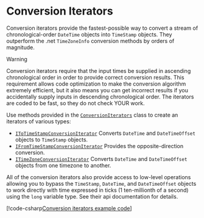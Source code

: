 # Conversion Iterators

Conversion iterators provide the fastest-possible way to convert a stream of chronological-order `DateTime` objects into `TimeStamp` objects. They outperform the .net `TimeZoneInfo` conversion methods by orders of magnitude.

> [!WARNING]
> Conversion iterators require that the input times be supplied in ascending chronological order in order to provide correct conversion results. This requirement allows code optimization to make the conversion algorithm extremely efficient, but it also means you can get incorrect results if you accidentally supply inputs in descending chronological order. The iterators are coded to be fast, so they do not check YOUR work.

Use methods provided in the [`ConversionIterators`](xref:FFT.TimeStamps.ConversionIterators) class to create an iterators of various types:

- [`IToTimeStampConversionIterator`](xref:FFT.TimeStamps.IToTimeStampConversionIterator) Converts `DateTime` and `DateTimeOffset` objects to `TimeStamp` objects.
- [`IFromTimeStampConversionIterator`](xref:FFT.TimeStamps.IFromTimeStampConversionIterator) Provides the opposite-direction conversion.
- [`ITimeZoneConversionIterator`](xref:FFT.TimeStamps.ITimeZoneConversionIterator) Converts `DateTime` and `DateTimeOffset` objects from one timezone to another.

All of the conversion iterators also provide access to low-level operations allowing you to bypass the `TimeStamp`, `DateTime`, and `DateTimeOffset` objects to work directly with time expressed in ticks (1 ten-millionth of a second) using the `long` variable type. See their api documentation for details.

[!code-csharp[Conversion iterators example code](../../src/FFT.TimeStamps.Examples/ConversionIterators.cs)]